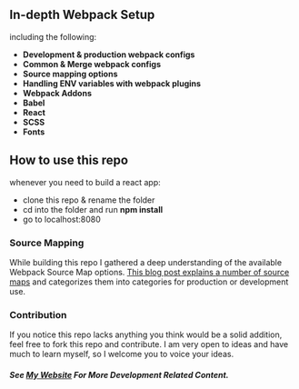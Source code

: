 ## In-depth Webpack Setup 
including the following:
 - **Development & production webpack configs**
 - **Common & Merge webpack configs**
 - **Source mapping options**
 - **Handling ENV variables with webpack plugins**
 - **Webpack Addons**
 - **Babel**
 - **React** 
 - **SCSS**
 - **Fonts**
 
## How to use this repo
whenever you need to build a react app:
- clone this repo & rename the folder 
- cd into the folder and run **npm install**
- go to localhost:8080
  
### Source Mapping
While building this repo I gathered a deep understanding of the available Webpack Source Map options. [This blog post explains a number of source maps](https://blog.scottlogic.com/2017/11/01/webpack-source-map-options-quick-guide.html) and categorizes them into categories for production or development use.

### Contribution
If you notice this repo lacks anything you think would be a solid addition, feel free to fork this repo and contribute.
I am very open to ideas and have much to learn myself, so I welcome you to voice your ideas.

##### See [My Website](https://www.maxnelson.io) For More Development Related Content.
